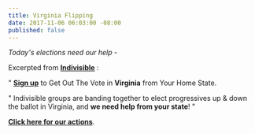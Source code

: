 ```yaml
---
title: Virginia Flipping
date: 2017-11-06 06:03:00 -08:00
published: false
---
```


*Today's elections need our help* -

Excerpted from [**Indivisible**](https://www.indivisible.org/) :

"  [**Sign up**](https://www.indivisible.org/gotv-virginia/) to Get Out The Vote in **Virginia** from Your Home State.

"  Indivisible groups are banding together to elect progressives up & down the ballot in Virginia, and **we need help from your state**!  "

[**Click here for our actions**](https://www.indivisible.org/gotv-virginia/).


